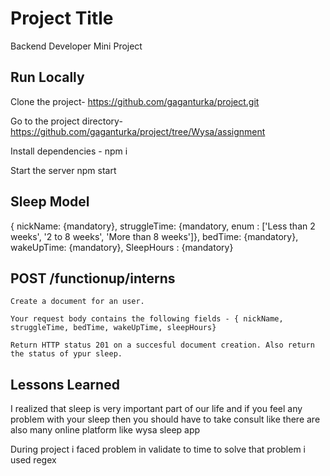 
# Project Title

Backend Developer Mini Project



## Run Locally

Clone the project-
https://github.com/gaganturka/project.git


Go to the project directory-
https://github.com/gaganturka/project/tree/Wysa/assignment


Install dependencies - 
 npm i


Start the server
 npm start


## Sleep Model
{ nickName: {mandatory}, struggleTime: {mandatory, enum : ['Less than 2 weeks', '2 to 8 weeks', 'More than 8 weeks']}, bedTime: {mandatory}, wakeUpTime: {mandatory}, SleepHours : {mandatory}



## POST /functionup/interns

    Create a document for an user.
    
    Your request body contains the following fields - { nickName, struggleTime, bedTime, wakeUpTime, sleepHours}

    Return HTTP status 201 on a succesful document creation. Also return the status of ypur sleep.



## Lessons Learned

I realized that sleep is very important part of our life and if you feel any problem with your sleep then you should have to take consult like there are also many online platform like wysa sleep app

During project i faced problem in validate to time to solve that problem i used regex
